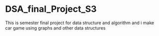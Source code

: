 # DSA_final_Project_S3
This is semester final project for data structure and algorithm and i make car game using graphs and other data structures
